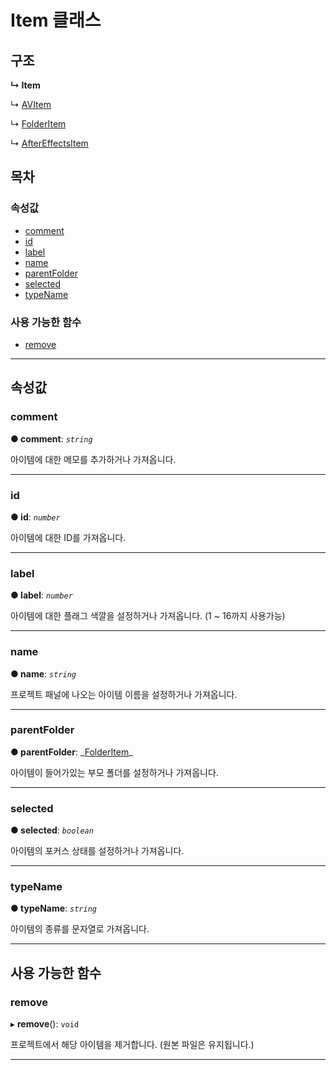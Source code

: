 # Item 클래스

## 구조

**↳ Item**

↳ [AVItem](/javascript-api/api/item/avitem-class.md)

↳ [FolderItem](/javascript-api/api/item/folderitem-class.md)

↳ [AfterEffectsItem](/javascript-api/api/item/aftereffectsitem-class.md)

## 목차

### 속성값

- [comment](/javascript-api/api/item/item-class.md#comment)
- [id](/javascript-api/api/item/item-class.md#id)
- [label](/javascript-api/api/item/item-class.md#label)
- [name](/javascript-api/api/item/item-class.md#name)
- [parentFolder](/javascript-api/api/item/item-class.md#parentfolder)
- [selected](/javascript-api/api/item/item-class.md#selected)
- [typeName](/javascript-api/api/item/item-class.md#typename)

### 사용 가능한 함수

- [remove](/javascript-api/api/item/item-class.md#remove)

---

## 속성값

<a id="comment"></a>

### comment

**● comment**: _`string`_

아이템에 대한 메모를 추가하거나 가져옵니다.

---

<a id="id"></a>

### id

**● id**: _`number`_

아이템에 대한 ID를 가져옵니다.

---

<a id="label"></a>

### label

**● label**: _`number`_

아이템에 대한 플래그 색깔을 설정하거나 가져옵니다. (1 ~ 16까지 사용가능)

---

<a id="name"></a>

### name

**● name**: _`string`_

프로젝트 패널에 나오는 아이템 이름을 설정하거나 가져옵니다.

---

<a id="parentfolder"></a>

### parentFolder

**● parentFolder**: \_[FolderItem](/javascript-api/api/item/folderitem-class.md)\_

아이템이 들어가있는 부모 폴더를 설정하거나 가져옵니다.

---

<a id="selected"></a>

### selected

**● selected**: _`boolean`_

아이템의 포커스 상태를 설정하거나 가져옵니다.

---

<a id="typename"></a>

### typeName

**● typeName**: _`string`_

아이템의 종류를 문자열로 가져옵니다.

---

## 사용 가능한 함수

<a id="remove"></a>

### remove

▸ **remove**(): `void`

프로젝트에서 해당 아이템을 제거합니다. (원본 파일은 유지됩니다.)

---

